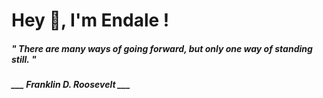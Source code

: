 <h1 title="head"> Hey 👋, I'm Endale !</h1>

**<h5><i>" There are many ways of going forward, but only one way of standing still. "</i></h5>**

*<b>___ Franklin D. Roosevelt ___</b>*
